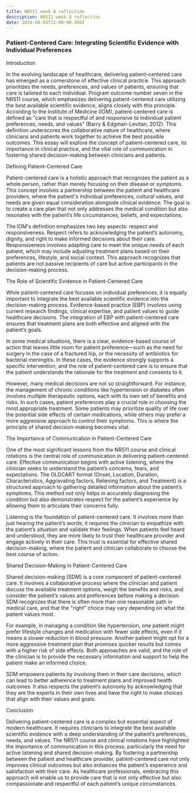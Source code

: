 ```yaml
---
title: NR511 week 8 reflection
description: NR511 week 8 reflection
date: 2024-08-05T21:00:00.000Z
---
```


### Patient-Centered Care: Integrating Scientific Evidence with Individual Preferences

Introduction

In the evolving landscape of healthcare, delivering patient-centered care has emerged as a cornerstone of effective clinical practice. This approach prioritizes the needs, preferences, and values of patients, ensuring that care is tailored to each individual. Program outcome number seven in the NR511 course, which emphasizes delivering patient-centered care utilizing the best available scientific evidence, aligns closely with this principle. According to the Institute of Medicine (IOM), patient-centered care is defined as "care that is respectful of and responsive to individual patient preferences, needs, and values" (Barry & Edgman-Levitan, 2012). This definition underscores the collaborative nature of healthcare, where clinicians and patients work together to achieve the best possible outcomes. This essay will explore the concept of patient-centered care, its importance in clinical practice, and the vital role of communication in fostering shared decision-making between clinicians and patients.

Defining Patient-Centered Care

Patient-centered care is a holistic approach that recognizes the patient as a whole person, rather than merely focusing on their disease or symptoms. This concept involves a partnership between the patient and healthcare providers, where the patient's individual preferences, cultural values, and needs are given equal consideration alongside clinical evidence. The goal is to create a care plan that not only addresses the medical condition but also resonates with the patient’s life circumstances, beliefs, and expectations.

The IOM's definition emphasizes two key aspects: respect and responsiveness. Respect refers to acknowledging the patient’s autonomy, dignity, and right to make informed decisions about their care. Responsiveness involves adapting care to meet the unique needs of each patient, which may include adjusting treatment plans based on their preferences, lifestyle, and social context. This approach recognizes that patients are not passive recipients of care but active participants in the decision-making process.

The Role of Scientific Evidence in Patient-Centered Care

While patient-centered care focuses on individual preferences, it is equally important to integrate the best available scientific evidence into the decision-making process. Evidence-based practice (EBP) involves using current research findings, clinical expertise, and patient values to guide healthcare decisions. The integration of EBP with patient-centered care ensures that treatment plans are both effective and aligned with the patient’s goals.

In some medical situations, there is a clear, evidence-based course of action that leaves little room for patient preference—such as the need for surgery in the case of a fractured hip, or the necessity of antibiotics for bacterial meningitis. In these cases, the evidence strongly supports a specific intervention, and the role of patient-centered care is to ensure that the patient understands the rationale for the treatment and consents to it.

However, many medical decisions are not so straightforward. For instance, the management of chronic conditions like hypertension or diabetes often involves multiple therapeutic options, each with its own set of benefits and risks. In such cases, patient preferences play a crucial role in choosing the most appropriate treatment. Some patients may prioritize quality of life over the potential side effects of certain medications, while others may prefer a more aggressive approach to control their symptoms. This is where the principle of shared decision-making becomes vital.

The Importance of Communication in Patient-Centered Care

One of the most significant lessons from the NR511 course and clinical rotations is the central role of communication in delivering patient-centered care. Effective communication begins with active listening, where the clinician seeks to understand the patient’s concerns, fears, and expectations. The OLDCART format (Onset, Location, Duration, Characteristics, Aggravating factors, Relieving factors, and Treatment) is a structured approach to gathering detailed information about the patient’s symptoms. This method not only helps in accurately diagnosing the condition but also demonstrates respect for the patient’s experience by allowing them to articulate their concerns fully.

Listening is the foundation of patient-centered care. It involves more than just hearing the patient’s words; it requires the clinician to empathize with the patient’s situation and validate their feelings. When patients feel heard and understood, they are more likely to trust their healthcare provider and engage actively in their care. This trust is essential for effective shared decision-making, where the patient and clinician collaborate to choose the best course of action.

Shared Decision-Making in Patient-Centered Care

Shared decision-making (SDM) is a core component of patient-centered care. It involves a collaborative process where the clinician and patient discuss the available treatment options, weigh the benefits and risks, and consider the patient’s values and preferences before making a decision. SDM recognizes that there is often more than one reasonable path in medical care, and that the "right" choice may vary depending on what the patient values most.

For example, in managing a condition like hypertension, one patient might prefer lifestyle changes and medication with fewer side effects, even if it means a slower reduction in blood pressure. Another patient might opt for a more aggressive treatment plan that promises quicker results but comes with a higher risk of side effects. Both approaches are valid, and the role of the clinician is to provide the necessary information and support to help the patient make an informed choice.

SDM empowers patients by involving them in their care decisions, which can lead to better adherence to treatment plans and improved health outcomes. It also respects the patient’s autonomy by acknowledging that they are the experts in their own lives and have the right to make choices that align with their values and goals.

Conclusion

Delivering patient-centered care is a complex but essential aspect of modern healthcare. It requires clinicians to integrate the best available scientific evidence with a deep understanding of the patient’s preferences, needs, and values. The NR511 course and clinical rotations have highlighted the importance of communication in this process, particularly the need for active listening and shared decision-making. By fostering a partnership between the patient and healthcare provider, patient-centered care not only improves clinical outcomes but also enhances the patient’s experience and satisfaction with their care. As healthcare professionals, embracing this approach will enable us to provide care that is not only effective but also compassionate and respectful of each patient’s unique circumstances.

